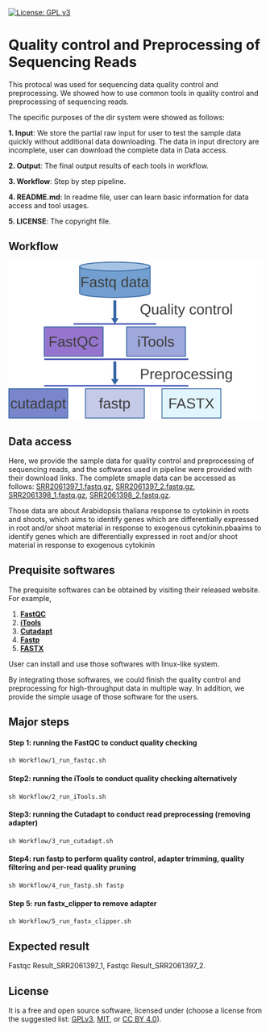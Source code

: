 [![License: GPL v3](https://img.shields.io/badge/License-GPL%20v3-blue.svg)](http://www.gnu.org/licenses/gpl-3.0)

# Quality control and Preprocessing of Sequencing Reads

This protocal was used for sequencing data quality control and preprocessing. We showed how to use common tools in quality control and preprocessing of sequencing reads.

The specific purposes of the dir system were showed as follows:

  __1. Input__: We store the partial raw input for user to test the sample data quickly without additional data downloading.  The data in input directory are incomplete, user can download the complete data in Data access.
  
  __2. Output__: The final output results of each tools in workflow.
  
  __3. Workflow__: Step by step pipeline. 
  
  __4. README.md__: In readme file, user can learn basic information for data access and tool usages.
  
  __5. LICENSE__: The copyright file.


## Workflow

![](Workflow/workflow.svg)



## Data access

Here, we provide the sample data for quality control and preprocessing of sequencing reads, and the softwares used in pipeline were provided with their download links.
The complete smaple data can be accessed as follows:
[SRR2061397_1.fastq.gz](http://ftp.sra.ebi.ac.uk/vol1/fastq/SRR206/007/SRR2061397/SRR2061397_1.fastq.gz),
[SRR2061397_2.fastq.gz](http://ftp.sra.ebi.ac.uk/vol1/fastq/SRR206/007/SRR2061397/SRR2061397_2.fastq.gz), 
[SRR2061398_1.fastq.gz](http://ftp.sra.ebi.ac.uk/vol1/fastq/SRR206/008/SRR2061398/SRR2061398_1.fastq.gz), 
[SRR2061398_2.fastq.gz](http://ftp.sra.ebi.ac.uk/vol1/fastq/SRR206/008/SRR2061398/SRR2061398_2.fastq.gz). 

Those data are about Arabidopsis thaliana response to cytokinin in roots and shoots, which aims to identify genes which are differentially expressed in root and/or shoot material in response to exogenous cytokinin.pbaaims to identify genes which are differentially expressed in root and/or shoot material in response to exogenous cytokinin

## Prequisite softwares

The prequisite softwares can be obtained by visiting their released website. For example,
1. [__FastQC__](https://codeload.github.com/s-andrews/FastQC/zip/refs/heads/master)
2. [__iTools__](https://github.com/BGI-shenzhen/Reseqtools/blob/master/iTools_Code20180520.tar.gz)
3. [__Cutadapt__](https://codeload.github.com/jamescasbon/cutadapt/zip/refs/heads/master)
4. [__Fastp__](https://codeload.github.com/OpenGene/fastp/zip/refs/heads/master)
5. [__FASTX__](https://codeload.github.com/agordon/fastx_toolkit/zip/refs/heads/master)

User can install and use those softwares with linux-like system.

By integrating those softwares, we could finish the quality control and preprocessing for high-throughput data in multiple way. In addition, we provide the simple usage of those software for the users.

## Major steps

#### Step 1: running the FastQC to conduct quality checking

```
sh Workflow/1_run_fastqc.sh
```

#### Step2: running the iTools to conduct quality checking alternatively

```
sh Workflow/2_run_iTools.sh
```

#### Step3: running the Cutadapt to conduct read preprocessing (removing adapter)

```
sh Workflow/3_run_cutadapt.sh
```
#### Step4: run fastp to perform quality control, adapter trimming, quality filtering and per-read quality pruning

```
sh Workflow/4_run_fastp.sh fastp
```
#### Step 5: run fastx_clipper to remove adapter

```
sh Workflow/5_run_fastx_clipper.sh
```

## Expected result

Fastqc Result_SRR2061397_1[](graphs/fastqc1.png),
Fastqc Result_SRR2061397_2[](graphs/fastqc1.png).


## License
It is a free and open source software, licensed under []() (choose a license from the suggested list:  [GPLv3](https://github.com/github/choosealicense.com/blob/gh-pages/_licenses/gpl-3.0.txt), [MIT](https://github.com/github/choosealicense.com/blob/gh-pages/LICENSE.md), or [CC BY 4.0](https://github.com/github/choosealicense.com/blob/gh-pages/_licenses/cc-by-4.0.txt)).
